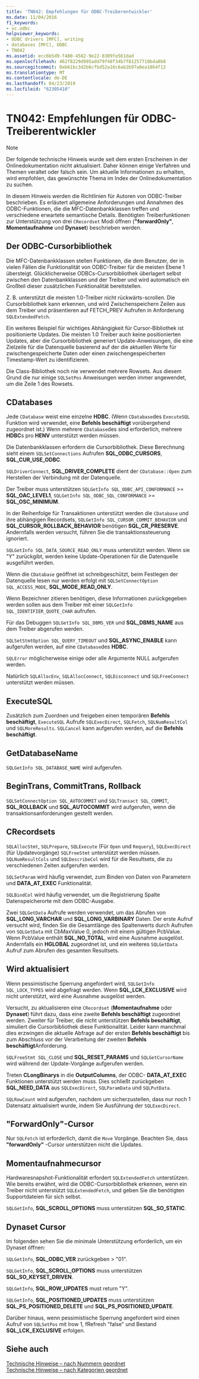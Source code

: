 ```yaml
---
title: 'TN042: Empfehlungen für ODBC-Treiberentwickler'
ms.date: 11/04/2016
f1_keywords:
- vc.odbc
helpviewer_keywords:
- ODBC drivers [MFC], writing
- databases [MFC], ODBC
- TN042
ms.assetid: ecc6b5d9-f480-4582-9e22-8309fe561dad
ms.openlocfilehash: 462f8229d995add79f48f34b7f81257710b4a8b8
ms.sourcegitcommit: 0ab61bc3d2b6cfbd52a16c6ab2b97a8ea1864f12
ms.translationtype: MT
ms.contentlocale: de-DE
ms.lasthandoff: 04/23/2019
ms.locfileid: "62305410"
---
```

# <a name="tn042-odbc-driver-developer-recommendations"></a>TN042: Empfehlungen für ODBC-Treiberentwickler

> [!NOTE]
>  Der folgende technische Hinweis wurde seit dem ersten Erscheinen in der Onlinedokumentation nicht aktualisiert. Daher können einige Verfahren und Themen veraltet oder falsch sein. Um aktuelle Informationen zu erhalten, wird empfohlen, das gewünschte Thema im Index der Onlinedokumentation zu suchen.

In diesem Hinweis werden die Richtlinien für Autoren von ODBC-Treiber beschrieben. Es erläutert allgemeine Anforderungen und Annahmen des ODBC-Funktionen, die die MFC-Datenbankklassen treffen und verschiedene erwartete semantische Details. Benötigten Treiberfunktionen zur Unterstützung von drei `CRecordset` Modi öffnen (**"forwardOnly"**, **Momentaufnahme** und **Dynaset**) beschrieben werden.

## <a name="odbcs-cursor-library"></a>Der ODBC-Cursorbibliothek

Die MFC-Datenbankklassen stellen Funktionen, die dem Benutzer, der in vielen Fällen die Funktionalität von ODBC-Treiber für die meisten Ebene 1 übersteigt. Glücklicherweise ODBCs-Cursorbibliothek überlagert selbst zwischen den Datenbankklassen und der Treiber und wird automatisch ein Großteil dieser zusätzlichen Funktionalität bereitstellen.

Z. B. unterstützt die meisten 1.0-Treiber nicht rückwärts-scrollen. Die Cursorbibliothek kann erkennen, und wird Zwischenspeichern Zeilen aus dem Treiber und präsentieren auf FETCH_PREV Aufrufen in Anforderung `SQLExtendedFetch`.

Ein weiteres Beispiel für wichtiges Abhängigkeit für Cursor-Bibliothek ist positionierte Updates. Die meisten 1.0 Treiber auch keine positionierten Updates, aber die Cursorbibliothek generiert Update-Anweisungen, die eine Zielzeile für die Datenquelle basierend auf der die aktuellen Werte für zwischengespeicherte Daten oder einen zwischengespeicherten Timestamp-Wert zu identifizieren.

Die Class-Bibliothek noch nie verwendet mehrere Rowsets. Aus diesem Grund die nur einige `SQLSetPos` Anweisungen werden immer angewendet, um die Zeile 1 des Rowsets.

## <a name="cdatabases"></a>CDatabases

Jede `CDatabase` weist eine einzelne **HDBC**. (Wenn `CDatabase`des `ExecuteSQL` Funktion wird verwendet, eine **Befehls beschäftigt** vorübergehend zugeordnet ist.) Wenn mehrere `CDatabase`des sind erforderlich, mehrere **HDBC**s pro **HENV** unterstützt werden müssen.

Die Datenbankklassen erfordern die Cursorbibliothek. Diese Berechnung sieht einem `SQLSetConnections` Aufrufen **SQL_ODBC_CURSORS**, **SQL_CUR_USE_ODBC**.

`SQLDriverConnect`, **SQL_DRIVER_COMPLETE** dient der `CDatabase::Open` zum Herstellen der Verbindung mit der Datenquelle.

Der Treiber muss unterstützen `SQLGetInfo SQL_ODBC_API_CONFORMANCE`  >=  **SQL_OAC_LEVEL1**, `SQLGetInfo SQL_ODBC_SQL_CONFORMANCE`  >=  **SQL_OSC_MINIMUM**.

In der Reihenfolge für Transaktionen unterstützt werden die `CDatabase` und ihre abhängigen Recordsets, `SQLGetInfo SQL_CURSOR_COMMIT_BEHAVIOR` und **SQL_CURSOR_ROLLBACK_BEHAVIOR** benötigen **SQL_CR_PRESERVE**. Andernfalls werden versucht, führen Sie die transaktionssteuerung ignoriert.

`SQLGetInfo SQL_DATA_SOURCE_READ_ONLY` muss unterstützt werden. Wenn sie "Y" zurückgibt, werden keine Update-Operationen für die Datenquelle ausgeführt werden.

Wenn die `CDatabase` geöffnet ist schreibgeschützt, beim Festlegen der Datenquelle lesen nur werden erfolgt mit `SQLSetConnectOption SQL_ACCESS_MODE`, **SQL_MODE_READ_ONLY**.

Wenn Bezeichner zitieren benötigen, diese Informationen zurückgegeben werden sollen aus dem Treiber mit einer `SQLGetInfo SQL_IDENTIFIER_QUOTE_CHAR` aufrufen.

Für das Debuggen `SQLGetInfo SQL_DBMS_VER` und **SQL_DBMS_NAME** aus dem Treiber abgerufen werden.

`SQLSetStmtOption SQL_QUERY_TIMEOUT` und **SQL_ASYNC_ENABLE** kann aufgerufen werden, auf eine `CDatabase`des **HDBC**.

`SQLError` möglicherweise einige oder alle Argumente NULL aufgerufen werden.

Natürlich `SQLAllocEnv`, `SQLAllocConnect`, `SQLDisconnect` und `SQLFreeConnect` unterstützt werden müssen.

## <a name="executesql"></a>ExecuteSQL

Zusätzlich zum Zuordnen und freigeben einen temporären **Befehls beschäftigt**, `ExecuteSQL` Aufrufe `SQLExecDirect`, `SQLFetch`, `SQLNumResultCol` und `SQLMoreResults`. `SQLCancel` kann aufgerufen werden, auf die **Befehls beschäftigt**.

## <a name="getdatabasename"></a>GetDatabaseName

`SQLGetInfo SQL_DATABASE_NAME` wird aufgerufen.

## <a name="begintrans-committrans-rollback"></a>BeginTrans, CommitTrans, Rollback

`SQLSetConnectOption SQL_AUTOCOMMIT` und `SQLTransact SQL_COMMIT`, **SQL_ROLLBACK** und **SQL_AUTOCOMMIT** wird aufgerufen, wenn die transaktionsanforderungen gestellt werden.

## <a name="crecordsets"></a>CRecordsets

`SQLAllocStmt`, `SQLPrepare`, `SQLExecute` (Für `Open` und `Requery`), `SQLExecDirect` (für Updatevorgänge) `SQLFreeStmt` unterstützt werden müssen. `SQLNumResultCols` und `SQLDescribeCol` wird für die Resultsets, die zu verschiedenen Zeiten aufgerufen werden.

`SQLSetParam` wird häufig verwendet, zum Binden von Daten von Parametern und **DATA_AT_EXEC** Funktionalität.

`SQLBindCol` wird häufig verwendet, um die Registrierung Spalte Datenspeicherorte mit dem ODBC-Ausgabe.

Zwei `SQLGetData` Aufrufe werden verwendet, um das Abrufen von **SQL_LONG_VARCHAR** und **SQL_LONG_VARBINARY** Daten. Der erste Aufruf versucht wird, finden Sie die Gesamtlänge des Spaltenwerts durch Aufrufen von `SQLGetData` mit CbMaxValue 0, jedoch mit einem gültigen PcbValue. Wenn PcbValue enthält **SQL_NO_TOTAL**, wird eine Ausnahme ausgelöst. Andernfalls ein **HGLOBAL** zugeordnet ist, und ein weiteres `SQLGetData` Aufruf zum Abrufen des gesamten Resultsets.

## <a name="updating"></a>Wird aktualisiert

Wenn pessimistische Sperrung angefordert wird, `SQLGetInfo SQL_LOCK_TYPES` wird abgefragt werden. Wenn **SQL_LCK_EXCLUSIVE** wird nicht unterstützt, wird eine Ausnahme ausgelöst werden.

Versucht, zu aktualisieren eine `CRecordset` (**Momentaufnahme** oder **Dynaset**) führt dazu, dass eine zweite **Befehls beschäftigt** zugeordnet werden. Zweiter für Treiber, die nicht unterstützen **Befehls beschäftigt**, simuliert die Cursorbibliothek diese Funktionalität. Leider kann manchmal dies erzwingen die aktuelle Abfrage auf der ersten **Befehls beschäftigt** bis zum Abschluss vor der Verarbeitung der zweiten **Befehls beschäftigt**Anforderung.

`SQLFreeStmt SQL_CLOSE` und **SQL_RESET_PARAMS** und `SQLGetCursorName` wird während der Update-Vorgänge aufgerufen werden.

Treten **CLongBinarys** in die **OutputColumns**, der ODBC- **DATA_AT_EXEC** Funktionen unterstützt werden muss. Dies schließt zurückgeben **SQL_NEED_DATA** aus `SQLExecDirect`, `SQLParamData` und `SQLPutData`.

`SQLRowCount` wird aufgerufen, nachdem um sicherzustellen, dass nur noch 1 Datensatz aktualisiert wurde, indem Sie Ausführung der `SQLExecDirect`.

## <a name="forwardonly-cursors"></a>"ForwardOnly"-Cursor

Nur `SQLFetch` ist erforderlich, damit die `Move` Vorgänge. Beachten Sie, dass **"forwardOnly"** -Cursor unterstützen nicht die Updates.

## <a name="snapshot-cursors"></a>Momentaufnahmecursor

Hardwaresnapshot-Funktionalität erfordert `SQLExtendedFetch` unterstützen. Wie bereits erwähnt, wird die ODBC-Cursorbibliothek erkennen, wenn ein Treiber nicht unterstützt `SQLExtendedFetch`, und geben Sie die benötigten Supportdateien für sich selbst.

`SQLGetInfo`, **SQL_SCROLL_OPTIONS** muss unterstützen **SQL_SO_STATIC**.

## <a name="dynaset-cursors"></a>Dynaset Cursor

Im folgenden sehen Sie die minimale Unterstützung erforderlich, um ein Dynaset öffnen:

`SQLGetInfo`, **SQL_ODBC_VER** zurückgeben > "01".

`SQLGetInfo`, **SQL_SCROLL_OPTIONS** muss unterstützen **SQL_SO_KEYSET_DRIVEN**.

`SQLGetInfo`, **SQL_ROW_UPDATES** must return "Y".

`SQLGetInfo`, **SQL_POSITIONED_UPDATES** muss unterstützen **SQL_PS_POSITIONED_DELETE** und **SQL_PS_POSITIONED_UPDATE**.

Darüber hinaus, wenn pessimistische Sperrung angefordert wird einen Aufruf von `SQLSetPos` mit Irow 1, fRefresh "false" und Bestand **SQL_LCK_EXCLUSIVE** erfolgen.

## <a name="see-also"></a>Siehe auch

[Technische Hinweise – nach Nummern geordnet](../mfc/technical-notes-by-number.md)<br/>
[Technische Hinweise – nach Kategorien geordnet](../mfc/technical-notes-by-category.md)
